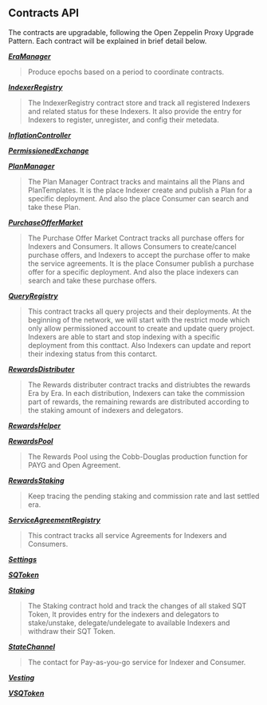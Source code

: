## Contracts API
The contracts are upgradable, following the Open Zeppelin Proxy Upgrade Pattern. Each contract will be explained in brief detail below.

[**_EraManager_**](./contracts/EraManager.md)
> Produce epochs based on a period to coordinate contracts.

[**_IndexerRegistry_**](./contracts/IndexerRegistry.md)
> The IndexerRegistry contract store and track all registered Indexers and related status for these Indexers. It also provide the entry for Indexers to register, unregister, and config their metedata.

[**_InflationController_**](./contracts/InflationController.md)
>

[**_PermissionedExchange_**](./contracts/PermissionedExchange.md)
>

[**_PlanManager_**](./contracts/PlanManager.md)
> The Plan Manager Contract tracks and maintains all the Plans and PlanTemplates. It is the place Indexer create and publish a Plan for a specific deployment. And also the place Consumer can search and take these Plan.

[**_PurchaseOfferMarket_**](./contracts/PurchaseOfferMarket.md)
> The Purchase Offer Market Contract tracks all purchase offers for Indexers and Consumers. It allows Consumers to create/cancel purchase offers, and Indexers to accept the purchase offer to make the service agreements. It is the place Consumer publish a purchase offer for a specific deployment. And also the place indexers can search and take these purchase offers.

[**_QueryRegistry_**](./contracts/QueryRegistry.md)
> This contract tracks all query projects and their deployments. At the beginning of the network, we will start with the restrict mode which only allow permissioned account to create and update query project. Indexers are able to start and stop indexing with a specific deployment from this conttact. Also Indexers can update and report  their indexing status from this contarct.

[**_RewardsDistributer_**](./contracts/RewardsDistributer.md)
> The Rewards distributer contract tracks and distriubtes the rewards Era by Era. In each distribution, Indexers can take the commission part of rewards, the remaining rewards are distributed according to the staking amount of indexers and delegators.

[**_RewardsHelper_**](./contracts/RewardsHelper.md)
>

[**_RewardsPool_**](./contracts/RewardsPool.md)
> The Rewards Pool using the Cobb-Douglas production function for PAYG and Open Agreement.

[**_RewardsStaking_**](./contracts/RewardsStaking.md)
> Keep tracing the pending staking and commission rate and last settled era.

[**_ServiceAgreementRegistry_**](./contracts/ServiceAgreementRegistry.md)
> This contract tracks all service Agreements for Indexers and Consumers.

[**_Settings_**](./contracts/Settings.md)
>

[**_SQToken_**](./contracts/SQToken.md)
>

[**_Staking_**](./contracts/Staking.md)
> The Staking contract hold and track the changes of all staked SQT Token, It provides entry for the indexers and delegators to stake/unstake, delegate/undelegate to available Indexers and withdraw their SQT Token.

[**_StateChannel_**](./contracts/StateChannel.md)
> The contact for Pay-as-you-go service for Indexer and Consumer.

[**_Vesting_**](./contracts/Vesting.md)
>

[**_VSQToken_**](./contracts/VSQToken.md)
>